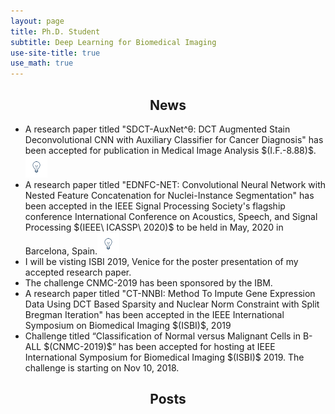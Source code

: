 ```yaml
---
layout: page
title: Ph.D. Student
subtitle: Deep Learning for Biomedical Imaging
use-site-title: true
use_math: true
---
```


<center><h2>News</h2></center>

<ul>
<li>A research paper titled "SDCT-AuxNet^θ: DCT Augmented Stain Deconvolutional CNN with Auxiliary Classifier for Cancer Diagnosis" has been accepted for publication in Medical Image Analysis $(I.F.-8.88)$.<img src="/img/notification_1.gif" alt="Smiley face"  height="35" width="35"> </li>
 <li>A research paper titled "EDNFC-NET: Convolutional Neural Network with Nested Feature Concatenation for Nuclei-Instance Segmentation" has been accepted in the IEEE Signal Processing Society's flagship conference International Conference on Acoustics, Speech, and Signal Processing $(IEEE\ ICASSP\ 2020)$ to be held in May, 2020 in Barcelona, Spain.<img src="/img/notification_1.gif" alt="Smiley face"  height="35" width="35"></li>
<li> I will be visting ISBI 2019, Venice for the poster presentation of my accepted research paper.</l1>
<li> The challenge CNMC-2019 has been sponsored by the IBM. </li>
<li> A research paper titled "CT-NNBI: Method To Impute Gene Expression Data Using DCT Based Sparsity and Nuclear Norm Constraint with Split Bregman Iteration" has been accepted in the IEEE International Symposium on Biomedical Imaging $(ISBI)$, 2019</li>
<li> Challenge titled “Classification of Normal versus Malignant Cells in B-ALL $(CNMC-2019)$” has been accepted for hosting at IEEE International Symposium for Biomedical Imaging $(ISBI)$ 2019. The challenge is starting on Nov 10, 2018.</li>
</ul>

<center><h2>Posts</h2></center>







